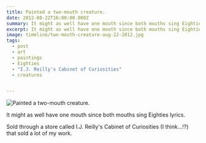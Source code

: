 ```yaml
---
title: Painted a two-mouth creature.
date: 2012-08-22T16:00:00.000Z
summary: It might as well have one mouth since both mouths sing Eighties lyrics.
excerpt: It might as well have one mouth since both mouths sing Eighties lyrics.
image: timeline/two-mouth-creature-aug-22-2012.jpg
tags:
  - post 
  - art
  - paintings
  - Eighties
  - "I.J. Reilly's Cabinet of Curiosities"
  - creatures


---
```


![Painted a two-mouth creature.](/static/img/paintings/two-mouth-creature-aug-22-2012.jpg "Painted a two-mouth creature.")

It might as well have one mouth since both mouths sing Eighties lyrics.

Sold through a store called I.J. Reilly's Cabinet of Curiosities (I think...!?) that sold a lot of my work.